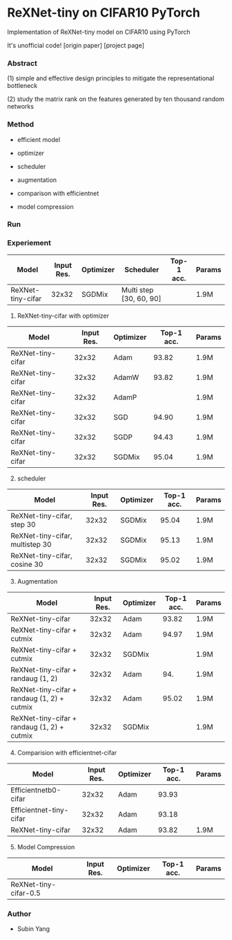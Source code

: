 # ReXNet-tiny on CIFAR10 PyTorch





Implementation of ReXNet-tiny model on CIFAR10 using PyTorch

It's unofficial code!  [origin paper]   [project page]





<h3>Abstract</h3>

(1) simple and effective design principles to mitigate the representational bottleneck

(2) study the matrix rank on the features generated by ten thousand random networks



<h3>Method</h3>



- efficient model

- optimizer
- scheduler
- augmentation
- comparison with efficientnet
- model compression



<h3>Run</h3>





<h3>Experiement</h3>





| Model             | Input Res. | Optimizer | Scheduler               | Top-1 acc. | Params |
| ----------------- | ---------- | --------- | ----------------------- | ---------- | ------ |
| ReXNet-tiny-cifar | 32x32      | SGDMix    | Multi step [30, 60, 90] |            | 1.9M   |







1. ReXNet-tiny-cifar with optimizer

| Model             | Input Res. | Optimizer | Top-1 acc. | Params |
| ----------------- | ---------- | --------- | ---------- | ------ |
| ReXNet-tiny-cifar | 32x32      | Adam      | 93.82      | 1.9M   |
| ReXNet-tiny-cifar | 32x32      | AdamW     | 93.82      | 1.9M   |
| ReXNet-tiny-cifar | 32x32      | AdamP     |            | 1.9M   |
| ReXNet-tiny-cifar | 32x32      | SGD       | 94.90      | 1.9M   |
| ReXNet-tiny-cifar | 32x32      | SGDP      | 94.43      | 1.9M   |
| ReXNet-tiny-cifar | 32x32      | SGDMix    | 95.04      | 1.9M   |







2. scheduler

| Model                           | Input Res. | Optimizer | Top-1 acc. | Params |
| ------------------------------- | ---------- | --------- | ---------- | ------ |
| ReXNet-tiny-cifar, step 30      | 32x32      | SGDMix    | 95.04      | 1.9M   |
| ReXNet-tiny-cifar, multistep 30 | 32x32      | SGDMix    | 95.13      | 1.9M   |
| ReXNet-tiny-cifar, cosine 30    | 32x32      | SGDMix    | 95.02      | 1.9M   |







3. Augmentation

| Model                                       | Input Res. | Optimizer | Top-1 acc. | Params |
| ------------------------------------------- | ---------- | --------- | ---------- | ------ |
| ReXNet-tiny-cifar                           | 32x32      | Adam      | 93.82      | 1.9M   |
| ReXNet-tiny-cifar + cutmix                  | 32x32      | Adam      | 94.97      | 1.9M   |
| ReXNet-tiny-cifar + cutmix                  | 32x32      | SGDMix    |            | 1.9M   |
| ReXNet-tiny-cifar + randaug (1, 2)          | 32x32      | Adam      | 94.        | 1.9M   |
| ReXNet-tiny-cifar + randaug (1, 2) + cutmix | 32x32      | Adam      | 95.02      | 1.9M   |
| ReXNet-tiny-cifar + randaug (1, 2) + cutmix | 32x32      | SGDMix    |            | 1.9M   |







4. Comparision with efficientnet-cifar

| Model                   | Input Res. | Optimizer | Top-1 acc. | Params |
| ----------------------- | ---------- | --------- | ---------- | ------ |
| Efficientnetb0-cifar    | 32x32      | Adam      | 93.93      |        |
| Efficientnet-tiny-cifar | 32x32      | Adam      | 93.18      |        |
| ReXNet-tiny-cifar       | 32x32      | Adam      | 93.82      | 1.9M   |







5. Model Compression



| Model                 | Input Res. | Optimizer | Top-1 acc. | Params |
| --------------------- | ---------- | --------- | ---------- | ------ |
| ReXNet-tiny-cifar-0.5 |            |           |            |        |







<h3>Author</h3>

- Subin Yang